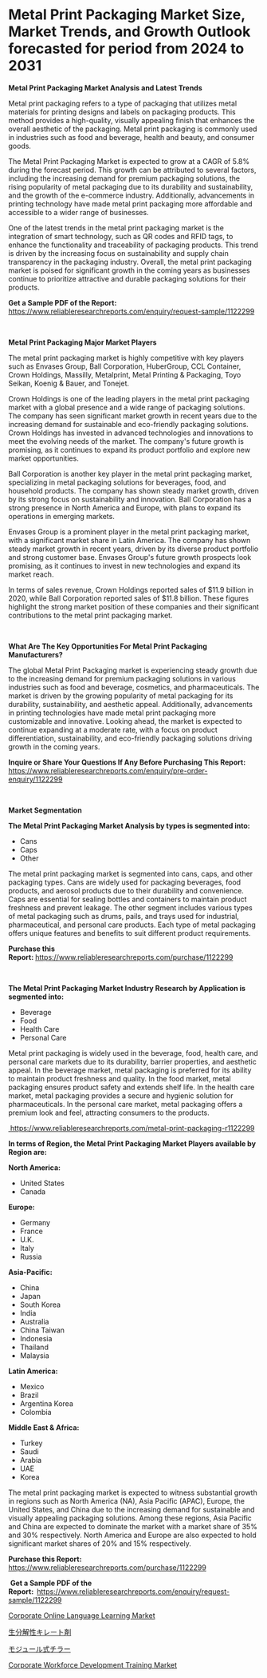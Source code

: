 <p><h1>Metal Print Packaging Market Size, Market Trends, and Growth Outlook forecasted for period from 2024 to 2031</h1></p><p><strong>Metal Print Packaging Market Analysis and Latest Trends</strong></p>
<p><p>Metal print packaging refers to a type of packaging that utilizes metal materials for printing designs and labels on packaging products. This method provides a high-quality, visually appealing finish that enhances the overall aesthetic of the packaging. Metal print packaging is commonly used in industries such as food and beverage, health and beauty, and consumer goods.</p><p>The Metal Print Packaging Market is expected to grow at a CAGR of 5.8% during the forecast period. This growth can be attributed to several factors, including the increasing demand for premium packaging solutions, the rising popularity of metal packaging due to its durability and sustainability, and the growth of the e-commerce industry. Additionally, advancements in printing technology have made metal print packaging more affordable and accessible to a wider range of businesses.</p><p>One of the latest trends in the metal print packaging market is the integration of smart technology, such as QR codes and RFID tags, to enhance the functionality and traceability of packaging products. This trend is driven by the increasing focus on sustainability and supply chain transparency in the packaging industry. Overall, the metal print packaging market is poised for significant growth in the coming years as businesses continue to prioritize attractive and durable packaging solutions for their products.</p></p>
<p><strong>Get a Sample PDF of the Report:&nbsp;</strong> <a href="https://www.reliableresearchreports.com/enquiry/request-sample/1122299">https://www.reliableresearchreports.com/enquiry/request-sample/1122299</a></p>
<p>&nbsp;</p>
<p><strong>Metal Print Packaging Major Market Players</strong></p>
<p><p>The metal print packaging market is highly competitive with key players such as Envases Group, Ball Corporation, HuberGroup, CCL Container, Crown Holdings, Massilly, Metalprint, Metal Printing & Packaging, Toyo Seikan, Koenig & Bauer, and Tonejet. </p><p>Crown Holdings is one of the leading players in the metal print packaging market with a global presence and a wide range of packaging solutions. The company has seen significant market growth in recent years due to the increasing demand for sustainable and eco-friendly packaging solutions. Crown Holdings has invested in advanced technologies and innovations to meet the evolving needs of the market. The company's future growth is promising, as it continues to expand its product portfolio and explore new market opportunities.</p><p>Ball Corporation is another key player in the metal print packaging market, specializing in metal packaging solutions for beverages, food, and household products. The company has shown steady market growth, driven by its strong focus on sustainability and innovation. Ball Corporation has a strong presence in North America and Europe, with plans to expand its operations in emerging markets.</p><p>Envases Group is a prominent player in the metal print packaging market, with a significant market share in Latin America. The company has shown steady market growth in recent years, driven by its diverse product portfolio and strong customer base. Envases Group's future growth prospects look promising, as it continues to invest in new technologies and expand its market reach.</p><p>In terms of sales revenue, Crown Holdings reported sales of $11.9 billion in 2020, while Ball Corporation reported sales of $11.8 billion. These figures highlight the strong market position of these companies and their significant contributions to the metal print packaging market.</p></p>
<p>&nbsp;</p>
<p><strong>What Are The Key Opportunities For Metal Print Packaging Manufacturers?</strong></p>
<p><p>The global Metal Print Packaging market is experiencing steady growth due to the increasing demand for premium packaging solutions in various industries such as food and beverage, cosmetics, and pharmaceuticals. The market is driven by the growing popularity of metal packaging for its durability, sustainability, and aesthetic appeal. Additionally, advancements in printing technologies have made metal print packaging more customizable and innovative. Looking ahead, the market is expected to continue expanding at a moderate rate, with a focus on product differentiation, sustainability, and eco-friendly packaging solutions driving growth in the coming years.</p></p>
<p><strong>Inquire or Share Your Questions If Any Before Purchasing This Report:</strong> <a href="https://www.reliableresearchreports.com/enquiry/pre-order-enquiry/1122299">https://www.reliableresearchreports.com/enquiry/pre-order-enquiry/1122299</a></p>
<p>&nbsp;</p>
<p><strong>Market Segmentation</strong></p>
<p><strong>The Metal Print Packaging Market Analysis by types is segmented into:</strong></p>
<p><ul><li>Cans</li><li>Caps</li><li>Other</li></ul></p>
<p><p>The metal print packaging market is segmented into cans, caps, and other packaging types. Cans are widely used for packaging beverages, food products, and aerosol products due to their durability and convenience. Caps are essential for sealing bottles and containers to maintain product freshness and prevent leakage. The other segment includes various types of metal packaging such as drums, pails, and trays used for industrial, pharmaceutical, and personal care products. Each type of metal packaging offers unique features and benefits to suit different product requirements.</p></p>
<p><strong>Purchase this Report:&nbsp;</strong><a href="https://www.reliableresearchreports.com/purchase/1122299">https://www.reliableresearchreports.com/purchase/1122299</a></p>
<p>&nbsp;</p>
<p><strong>The Metal Print Packaging Market Industry Research by Application is segmented into:</strong></p>
<p><ul><li>Beverage</li><li>Food</li><li>Health Care</li><li>Personal Care</li></ul></p>
<p><p>Metal print packaging is widely used in the beverage, food, health care, and personal care markets due to its durability, barrier properties, and aesthetic appeal. In the beverage market, metal packaging is preferred for its ability to maintain product freshness and quality. In the food market, metal packaging ensures product safety and extends shelf life. In the health care market, metal packaging provides a secure and hygienic solution for pharmaceuticals. In the personal care market, metal packaging offers a premium look and feel, attracting consumers to the products.</p></p>
<p><a href="https://www.reliableresearchreports.com/metal-print-packaging-r1122299">&nbsp;https://www.reliableresearchreports.com/metal-print-packaging-r1122299</a></p>
<p><strong>In terms of Region, the Metal Print Packaging Market Players available by Region are:</strong></p>
<p>
    <p> <strong> North America: </strong>
        <ul>
            <li>United States</li>
            <li>Canada</li>
        </ul>
        </p> 
    <p> <strong> Europe: </strong>
        <ul>
            <li>Germany</li>
            <li>France</li>
            <li>U.K.</li>
            <li>Italy</li>
            <li>Russia</li>
        </ul>
        </p> 
    <p> <strong> Asia-Pacific: </strong>
        <ul>
            <li>China</li>
            <li>Japan</li>
            <li>South Korea</li>
            <li>India</li>
            <li>Australia</li>
            <li>China Taiwan</li>
            <li>Indonesia</li>
            <li>Thailand</li>
            <li>Malaysia</li>
        </ul>
        </p> 
    <p> <strong> Latin America: </strong>
        <ul>
            <li>Mexico</li>
            <li>Brazil</li>
            <li>Argentina Korea</li>
            <li>Colombia</li>
        </ul>
        </p> 
    <p> <strong> Middle East & Africa: </strong>
        <ul>
            <li>Turkey</li>
            <li>Saudi</li>
            <li>Arabia</li>
            <li>UAE</li>
            <li>Korea</li>
        </ul>
    </p>
    </p>
<p><p>The metal print packaging market is expected to witness substantial growth in regions such as North America (NA), Asia Pacific (APAC), Europe, the United States, and China due to the increasing demand for sustainable and visually appealing packaging solutions. Among these regions, Asia Pacific and China are expected to dominate the market with a market share of 35% and 30% respectively. North America and Europe are also expected to hold significant market shares of 20% and 15% respectively.</p></p>
<p><strong>Purchase this Report: </strong><a href="https://www.reliableresearchreports.com/purchase/1122299">https://www.reliableresearchreports.com/purchase/1122299</a></p>
<p>&nbsp;<strong>Get a Sample PDF of the Report:&nbsp;&nbsp;</strong><a href="https://www.reliableresearchreports.com/enquiry/request-sample/1122299">https://www.reliableresearchreports.com/enquiry/request-sample/1122299</a></p>
<p><strong></strong></p>
<p><p><a href="https://www.linkedin.com/pulse/corporate-online-language-learning-market-size-cagr-trends-l0w9c">Corporate Online Language Learning Market</a></p><p><a href="https://github.com/DwightHuels1/Market-Research-Report-List-1/blob/main/986893358067.md">生分解性キレート剤</a></p><p><a href="https://github.com/tanyaali3/Market-Research-Report-List-1/blob/main/627151658066.md">モジュール式チラー</a></p><p><a href="https://www.linkedin.com/pulse/analyzing-corporate-workforce-development-training-market-i4mzc">Corporate Workforce Development Training Market</a></p></p>